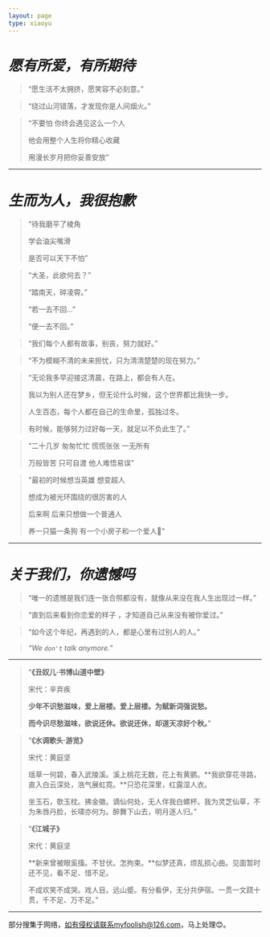 ```yaml
---
layout: page
type: xiaoyu
---
```


# ***愿有所爱，有所期待***

> “愿生活不太拥挤，愿笑容不必刻意。”

> “绕过山河错落，才发现你是人间烟火。”

> “不要怕 你终会遇见这么一个人
>
> 他会用整个人生将你精心收藏
>
> 用漫长岁月把你妥善安放”

------

# ***生而为人，我很抱歉***


> “待我磨平了棱角
>
> 学会油尖嘴滑
>
> 是否可以天下不怕”

> “大圣，此欲何去？”
>
> “踏南天，碎凌霄。”
>
> “若一去不回...”
>
> “便一去不回。”

> “我们每个人都有故事，别丧，努力就好。”

> “不为模糊不清的未来担忧，只为清清楚楚的现在努力。”

> “无论我多早迎接这清晨，在路上，都会有人在。
>
> 我以为别人还在梦乡，但无论什么时候，这个世界都比我快一步。
>
> 人生百态，每个人都在自己的生命里，孤独过冬。
>
> 有时候，能够努力过好每一天，就足以不负此生了。”

> “二十几岁 匆匆忙忙 慌慌张张 一无所有
>
> 万般皆苦 只可自渡 他人难悟易误”

> "最初的时候想当英雄 想变超人
>
> 想成为被光环围绕的很厉害的人
>
> 后来啊 后来只想做一个普通人
>
> 养一只猫一条狗 有一个小房子和一个爱人🌙"

------

# ***关于我们，你遗憾吗***

> “唯一的遗憾是我们连一张合照都没有，就像从来没在我人生出现过一样。”

> “直到后来看到你恋爱的样子 ，才知道自己从来没有被你爱过。”

> “如今这个年纪，再遇到的人，都是心里有过别人的人。”

> *“We `don't` talk anymore.*”

---

> “**《丑奴儿·书博山道中壁》**
>
> 宋代：辛弃疾
>
> **少年不识愁滋味，爱上层楼。爱上层楼。为赋新词强说愁。**
>
> **而今识尽愁滋味，欲说还休。欲说还休，却道天凉好个秋。**”

> “**《水调歌头·游览》**
>
> 宋代：黄庭坚
>
> 瑶草一何碧，春入武陵溪。溪上桃花无数，花上有黄鹂。**我欲穿花寻路，直入白云深处，浩气展虹霓。**只恐花深里，红露湿人衣。
>
> 坐玉石，欹玉枕。拂金徽。谪仙何处，无人伴我白螺杯。我为灵芝仙草，不为朱唇丹脸，长啸亦何为。醉舞下山去，明月逐人归。”

> “**《江城子》**
>
> 宋代：黄庭坚
>
> **新来曾被眼奚搐。不甘伏。怎拘束。**似梦还真，烦乱损心曲。见面暂时还不见，看不足、惜不足。
>
> 不成欢笑不成哭。戏人目。远山蹙。有分看伊，无分共伊宿。一贯一文跷十贯，千不足、万不足。”

------

部分搜集于网络，如有侵权请联系myfoolish@126.com，马上处理😊。